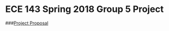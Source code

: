 # ECE 143 Spring 2018 Group 5 Project

###[Project Proposal](https://docs.google.com/document/d/1NXY5QkYFd78zrLC9b8EnWYyzunz2E4unk_1N1ArQeUQ/edit)